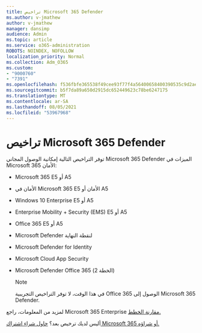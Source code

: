```yaml
---
title: تراخيص Microsoft 365 Defender
ms.author: v-jmathew
author: v-jmathew
manager: dansimp
audience: Admin
ms.topic: article
ms.service: o365-administration
ROBOTS: NOINDEX, NOFOLLOW
localization_priority: Normal
ms.collection: Adm_O365
ms.custom:
- "9000760"
- "7391"
ms.openlocfilehash: f536fbfe365538f49cee93f77f4a56400658400390535c9d2ae142004b2c2274
ms.sourcegitcommit: b5f7da89a650d2915dc652449623c78be6247175
ms.translationtype: MT
ms.contentlocale: ar-SA
ms.lasthandoff: 08/05/2021
ms.locfileid: "53967968"
---
```

# <a name="licenses-for-microsoft-365-defender"></a>تراخيص Microsoft 365 Defender

توفر التراخيص التالية إمكانية الوصول المجاني Microsoft 365 Defender الميزات في Microsoft 365 الأمان:

- Microsoft 365 E5 أو A5
- الأمان في Microsoft 365 E5 الأمان أو A5
- Windows 10 Enterprise E5 أو A5
- Enterprise Mobility + Security (EMS) E5 أو A5
- Office 365 E5 أو A5
- Microsoft Defender لنقطة النهاية
- Microsoft Defender for Identity
- Microsoft Cloud App Security
- Microsoft Defender Office 365 (الخطة 2)

    > [!NOTE]
    > في هذا الوقت، لا توفر التراخيص التجريبية Office 365 الوصول إلى Microsoft 365 Defender.

لمزيد من المعلومات، راجع Microsoft 365 Enterprise [مقارنة الخطط.](https://go.microsoft.com/fwlink/?linkid=2143458)

أليس لديك ترخيص بعد؟ [حاول شراء اشتراك Microsoft 365 أو شراؤه.](https://go.microsoft.com/fwlink/?linkid=2143625)
